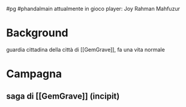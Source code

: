 #pg #phandalmain 
attualmente in gioco
player: Joy Rahman Mahfuzur

# Background
guardia cittadina della città di [[GemGrave]], fa una vita normale 
# Campagna
## saga di [[GemGrave]] (incipit)
